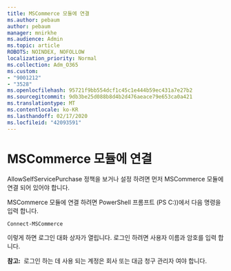 ```yaml
---
title: MSCommerce 모듈에 연결
ms.author: pebaum
author: pebaum
manager: mnirkhe
ms.audience: Admin
ms.topic: article
ROBOTS: NOINDEX, NOFOLLOW
localization_priority: Normal
ms.collection: Adm_O365
ms.custom:
- "9001212"
- "3528"
ms.openlocfilehash: 95721f9bb554dcf1c45c1e444b59ec431a7e27b2
ms.sourcegitcommit: 9db3be25d088b8d4b2d476aeace79e653ca0a421
ms.translationtype: MT
ms.contentlocale: ko-KR
ms.lasthandoff: 02/17/2020
ms.locfileid: "42093591"
---
```

# <a name="connect-to-the-mscommerce-module"></a>MSCommerce 모듈에 연결

AllowSelfServicePurchase 정책을 보거나 설정 하려면 먼저 MSCommerce 모듈에 연결 되어 있어야 합니다.  

MSCommerce 모듈에 연결 하려면 PowerShell 프롬프트 (PS C:\))에서 다음 명령을 입력 합니다.

    Connect-MSCommerce

이렇게 하면 로그인 대화 상자가 열립니다. 로그인 하려면 사용자 이름과 암호를 입력 합니다.

**참고:**&nbsp;&nbsp;로그인 하는 데 사용 되는 계정은 회사 또는 대금 청구 관리자 여야 합니다.
